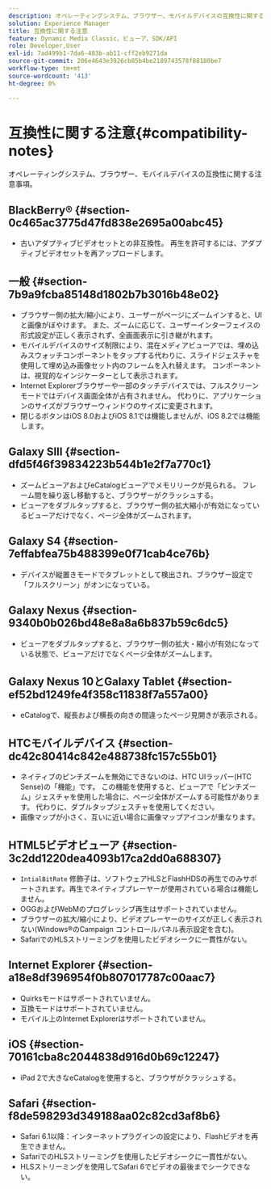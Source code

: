 ```yaml
---
description: オペレーティングシステム、ブラウザー、モバイルデバイスの互換性に関する注意事項。
solution: Experience Manager
title: 互換性に関する注意
feature: Dynamic Media Classic，ビューア，SDK/API
role: Developer,User
exl-id: 7ad499b1-7da6-483b-ab11-cff2eb9271da
source-git-commit: 206e4643e3926cb85b4be2189743578f88180be7
workflow-type: tm+mt
source-wordcount: '413'
ht-degree: 0%

---
```


# 互換性に関する注意{#compatibility-notes}

<!-- Updated April 06, 2021 from https://wiki.corp.adobe.com/pages/viewpage.action?spaceKey=scene7qa&title=s7Viewers%2C+S7SDK%2C+S7OnDemand+Release+Notes - Contact is Sasha -->

オペレーティングシステム、ブラウザー、モバイルデバイスの互換性に関する注意事項。

## BlackBerry® {#section-0c465ac3775d47fd838e2695a00abc45}

* 古いアダプティブビデオセットとの非互換性。 再生を許可するには、アダプティブビデオセットを再アップロードします。

## 一般 {#section-7b9a9fcba85148d1802b7b3016b48e02}

* ブラウザー側の拡大/縮小により、ユーザーがページにズームインすると、UIと画像がぼやけます。 また、ズームに応じて、ユーザーインターフェイスの形式設定が正しく表示されず、全画面表示に引き継がれます。
* モバイルデバイスのサイズ制限により、混在メディアビューアでは、埋め込みスウォッチコンポーネントをタップする代わりに、スライドジェスチャを使用して埋め込み画像セット内のフレームを入れ替えます。 コンポーネントは、視覚的なインジケーターとして表示されます。
* Internet Explorerブラウザーや一部のタッチデバイスでは、フルスクリーンモードではデバイス画面全体が占有されません。 代わりに、アプリケーションのサイズがブラウザーウィンドウのサイズに変更されます。
* 閉じるボタンはiOS 8.0およびiOS 8.1では機能しませんが、iOS 8.2では機能します。

## Galaxy SIII {#section-dfd5f46f39834223b544b1e2f7a770c1}

* ズームビューアおよびeCatalogビューアでメモリリークが見られる。 フレーム間を繰り返し移動すると、ブラウザーがクラッシュする。
* ビューアをダブルタップすると、ブラウザー側の拡大縮小が有効になっているビューアだけでなく、ページ全体がズームされます。

## Galaxy S4 {#section-7effabfea75b488399e0f71cab4ce76b}

* デバイスが縦置きモードでタブレットとして検出され、ブラウザー設定で「フルスクリーン」がオンになっている。

## Galaxy Nexus {#section-9340b0b026bd48e8a8a6b837b59c6dc5}

* ビューアをダブルタップすると、ブラウザー側の拡大・縮小が有効になっている状態で、ビューアだけでなくページ全体がズームします。

## Galaxy Nexus 10とGalaxy Tablet {#section-ef52bd1249fe4f358c11838f7a557a00}

* eCatalogで、縦長および横長の向きの間違ったページ見開きが表示される。

## HTCモバイルデバイス {#section-dc42c80414c842e488738fc157c55b01}

* ネイティブのピンチズームを無効にできないのは、HTC UIラッパー(HTC Sense)の「機能」です。 この機能を使用すると、ビューアで「ピンチズーム」ジェスチャを使用した場合に、ページ全体がズームする可能性があります。 代わりに、ダブルタップジェスチャを使用してください。
* 画像マップが小さく、互いに近い場合に画像マップアイコンが重なります。

## HTML5ビデオビューア {#section-3c2dd1220dea4093b17ca2dd0a688307}

* `IntialBitRate` 修飾子は、ソフトウェアHLSとFlashHDSの再生でのみサポートされます。再生でネイティブプレーヤーが使用されている場合は機能しません。
* OGGおよびWebMのプログレッシブ再生はサポートされていません。
* ブラウザーの拡大/縮小により、ビデオプレーヤーのサイズが正しく表示されない(Windows®のCampaign コントロールパネル表示設定を含む)。
* SafariでのHLSストリーミングを使用したビデオシークに一貫性がない。

## Internet Explorer {#section-a18e8df396954f0b807017787c00aac7}

* Quirksモードはサポートされていません。
* 互換モードはサポートされていません。
* モバイル上のInternet Explorerはサポートされていません。

## iOS {#section-70161cba8c2044838d916d0b69c12247}

* iPad 2で大きなeCatalogを使用すると、ブラウザがクラッシュする。

## Safari {#section-f8de598293d349188aa02c82cd3af8b6}

* Safari 6.1以降：インターネットプラグインの設定により、Flashビデオを再生できません。
* SafariでのHLSストリーミングを使用したビデオシークに一貫性がない。
* HLSストリーミングを使用してSafari 6でビデオの最後までシークできない。
